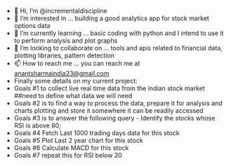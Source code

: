 - 👋 Hi, I’m @incrementaldiscipline
- 👀 I’m interested in ... building a good analytics app for stock market options data
- 🌱 I’m currently learning ... basic coding with python and I intend to use it to perform analysis and plot graphs 
- 💞️ I’m looking to collaborate on ... tools and apis related to financial data, plotting libraries, pattern detection 
- 📫 How to reach me ... you can reach me at anantsharmaindia23@gmail.com
- Finally some details on my current project:
- Goals #1 to collect live real time data from the indian stock market ##need to define what data we will need
- Goals #2 is to find a way to process the data, prepare it for analysis and charts plotting and store it somewhere it can be readily accessed
- Goals #3 is to answer the following query - Identify the stocks whose RSI is above 80; 
- Goals #4 Fetch Last 1000 trading days data for this stock
- Goals #5 Plot Last 2 year chart for this stock
- Goals #6 Calculate MACD for this stock
- Goals #7 repeat this for RSI below 20


<!---
incrementaldiscipline/incrementaldiscipline is a ✨ special ✨ repository because its `README.md` (this file) appears on your GitHub profile.
You can click the Preview link to take a look at your changes.
--->
